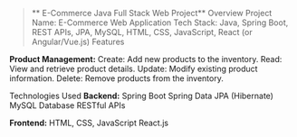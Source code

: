 >** E-Commerce Java Full Stack Web Project**
Overview
Project Name: E-Commerce Web Application
Tech Stack: Java, Spring Boot, REST APIs, JPA, MySQL, HTML, CSS, JavaScript, React (or Angular/Vue.js)
Features

**Product Management:**
Create: Add new products to the inventory.
Read: View and retrieve product details.
Update: Modify existing product information.
Delete: Remove products from the inventory.

Technologies Used
**Backend:**
Spring Boot
Spring Data JPA (Hibernate)
MySQL Database
RESTful APIs

**Frontend:**
HTML, CSS, JavaScript
React.js
